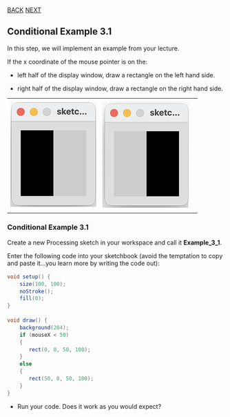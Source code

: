 [BACK](/topics/topic03/lab03/00.html) [NEXT](/topics/topic03/lab03/02.html)

## Conditional Example 3.1

In this step, we will implement an example from your lecture.

If the x coordinate of the mouse pointer is on the:

- left half of the display window, draw a rectangle on the left hand side.  

- right half of the display window, draw a rectangle on the right hand side.


|         |            |  |
| :-------------: |:-------------:| :-----:|
|    |   |  |
| ![](./img/01a.png)  | ![](./img/01b.png)      |    |
|    |  |     |


### Conditional Example 3.1

Create a new Processing sketch in your workspace and call it **Example\_3\_1**.

Enter the following code into your sketchbook (avoid the temptation to copy and paste it...you learn more by writing the code out):

~~~java
void setup() {
    size(100, 100);
    noStroke();
    fill(0);
}

void draw() {
    background(204);
    if (mouseX < 50) 
    {
       rect(0, 0, 50, 100); 
    } 
    else 
    {
       rect(50, 0, 50, 100); 
    }
}
~~~

- Run your code.  Does it work as you would expect?
